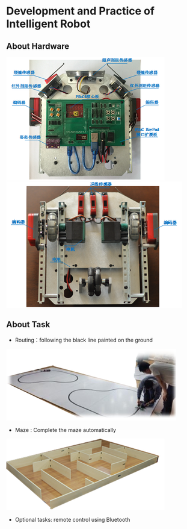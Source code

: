 # Development and Practice of Intelligent Robot

## About Hardware ##
![Hardware_1](/pic/hardware_1.png)
![Hardware_2](/pic/hardware_2.png)

## About Task ##
* Routing：following the black line painted on the ground

![routing](/pic/routing.png)

* Maze : Complete the maze automatically

![maze](/pic/maze.png)

* Optional tasks: remote control using Bluetooth